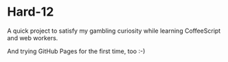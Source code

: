 Hard-12
=======

A quick project to satisfy my gambling curiosity while learning CoffeeScript and web workers. 

And trying GitHub Pages for the first time, too :-)